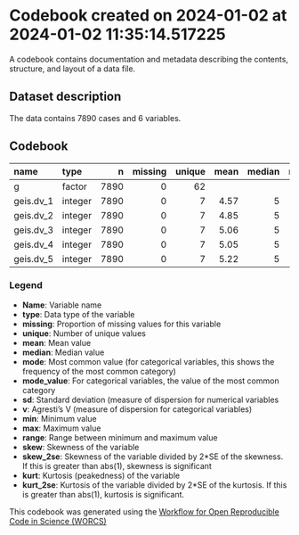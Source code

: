 Codebook created on 2024-01-02 at 2024-01-02 11:35:14.517225
================

A codebook contains documentation and metadata describing the contents,
structure, and layout of a data file.

## Dataset description

The data contains 7890 cases and 6 variables.

## Codebook

| name      | type    |    n | missing | unique | mean | median | mode | mode_value |   sd |    v | min | max | range |  skew | skew_2se |  kurt | kurt_2se |
|:----------|:--------|-----:|--------:|-------:|-----:|-------:|-----:|:-----------|-----:|-----:|----:|----:|------:|------:|---------:|------:|---------:|
| g         | factor  | 7890 |       0 |     62 |      |        |  824 | moralsense |      | 0.97 |     |     |       |       |          |       |          |
| geis.dv_1 | integer | 7890 |       0 |      7 | 4.57 |      5 |    5 |            | 1.41 |      |   1 |   7 |     6 | -0.30 |    -5.48 | -0.09 |    -0.81 |
| geis.dv_2 | integer | 7890 |       0 |      7 | 4.85 |      5 |    5 |            | 1.31 |      |   1 |   7 |     6 | -0.46 |    -8.41 |  0.19 |     1.71 |
| geis.dv_3 | integer | 7890 |       0 |      7 | 5.06 |      5 |    5 |            | 1.31 |      |   1 |   7 |     6 | -0.66 |   -12.00 |  0.46 |     4.16 |
| geis.dv_4 | integer | 7890 |       0 |      7 | 5.05 |      5 |    5 |            | 1.37 |      |   1 |   7 |     6 | -0.62 |   -11.17 |  0.18 |     1.63 |
| geis.dv_5 | integer | 7890 |       0 |      7 | 5.22 |      5 |    5 |            | 1.38 |      |   1 |   7 |     6 | -0.74 |   -13.46 |  0.33 |     2.96 |

### Legend

- **Name**: Variable name
- **type**: Data type of the variable
- **missing**: Proportion of missing values for this variable
- **unique**: Number of unique values
- **mean**: Mean value
- **median**: Median value
- **mode**: Most common value (for categorical variables, this shows the
  frequency of the most common category)
- **mode_value**: For categorical variables, the value of the most
  common category
- **sd**: Standard deviation (measure of dispersion for numerical
  variables
- **v**: Agresti’s V (measure of dispersion for categorical variables)
- **min**: Minimum value
- **max**: Maximum value
- **range**: Range between minimum and maximum value
- **skew**: Skewness of the variable
- **skew_2se**: Skewness of the variable divided by 2\*SE of the
  skewness. If this is greater than abs(1), skewness is significant
- **kurt**: Kurtosis (peakedness) of the variable
- **kurt_2se**: Kurtosis of the variable divided by 2\*SE of the
  kurtosis. If this is greater than abs(1), kurtosis is significant.

This codebook was generated using the [Workflow for Open Reproducible
Code in Science (WORCS)](https://osf.io/zcvbs/)
